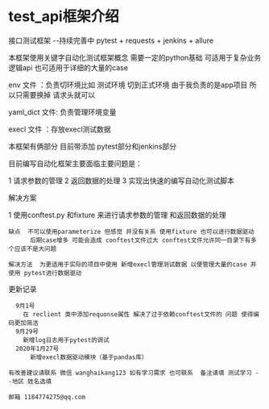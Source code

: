 # test_api框架介绍
接口测试框架 --持续完善中 pytest + requests + jenkins + allure

本框架使用关键字自动化测试框架概念  需要一定的python基础  可适用于复杂业务逻辑api 也可适用于详细的大量的case


env 文件 ：负责切环境比如 测试环境 切到正式环境 由于我负责的是app项目 所以只需要换掉 请求头就可以

yaml_dict 文件: 负责管理环境变量

execl 文件 ：存放execl测试数据

本框架有俩部分 目前带添加  pytest部分和jenkins部分

目前编写自动化框架主要面临主要问题是：

1 请求参数的管理 2 返回数据的处理  3 实现出快速的编写自动化测试脚本

解决方案
  
  1 使用conftest.py 和fixture 来进行请求参数的管理 和返回数据的处理
  
    缺点  不可以使用parameterize 但感觉 并没有关系 使用fixture 也可以进行数据驱动
          后期case增多 可能会造成 conftest文件过大 conftest文件允许同一目录下有多个应该不是大问题
    
    解决方法  为更适用于实际的项目中使用 新增execl管理测试数据 以便管理大量的case 并使用 pytest进行数据驱动
更新记录

      9月1号 
        在 reclient 类中添加requonse属性 解决了过于依赖conftest文件的 问题 使得编码更加简洁
      9月29号 
        新增log日志用于pytest的调试
      2020年1月27号
          新增execl数据驱动模块（基于pandas库）

    有改善建议请联系 微信 wanghaikang123 如有学习需求 也可联系  备注请填 测试学习 --地区 姓名选填
                                                                           邮箱 1184774275@qq.com  

